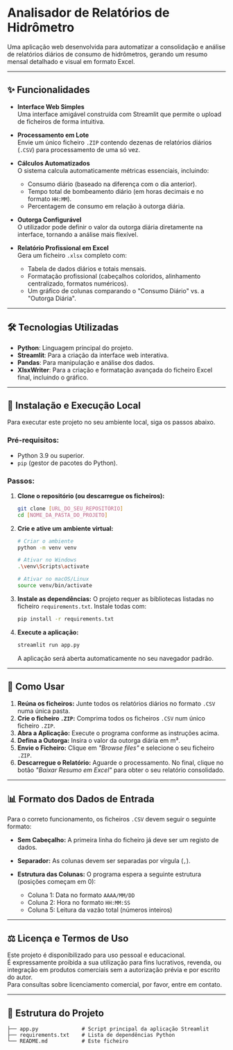 
# Analisador de Relatórios de Hidrômetro

Uma aplicação web desenvolvida para automatizar a consolidação e análise de relatórios diários de consumo de hidrômetros, gerando um resumo mensal detalhado e visual em formato Excel.

---

## ✨ Funcionalidades

- **Interface Web Simples**  
  Uma interface amigável construída com Streamlit que permite o upload de ficheiros de forma intuitiva.

- **Processamento em Lote**  
  Envie um único ficheiro `.ZIP` contendo dezenas de relatórios diários (`.CSV`) para processamento de uma só vez.

- **Cálculos Automatizados**  
  O sistema calcula automaticamente métricas essenciais, incluindo:
  - Consumo diário (baseado na diferença com o dia anterior).
  - Tempo total de bombeamento diário (em horas decimais e no formato `HH:MM`).
  - Percentagem de consumo em relação à outorga diária.

- **Outorga Configurável**  
  O utilizador pode definir o valor da outorga diária diretamente na interface, tornando a análise mais flexível.

- **Relatório Profissional em Excel**  
  Gera um ficheiro `.xlsx` completo com:
  - Tabela de dados diários e totais mensais.
  - Formatação profissional (cabeçalhos coloridos, alinhamento centralizado, formatos numéricos).
  - Um gráfico de colunas comparando o "Consumo Diário" vs. a "Outorga Diária".

---

## 🛠️ Tecnologias Utilizadas

- **Python**: Linguagem principal do projeto.  
- **Streamlit**: Para a criação da interface web interativa.  
- **Pandas**: Para manipulação e análise dos dados.  
- **XlsxWriter**: Para a criação e formatação avançada do ficheiro Excel final, incluindo o gráfico.

---

## 🚀 Instalação e Execução Local

Para executar este projeto no seu ambiente local, siga os passos abaixo.

### Pré-requisitos:
- Python 3.9 ou superior.
- `pip` (gestor de pacotes do Python).

### Passos:

1. **Clone o repositório (ou descarregue os ficheiros):**
   ```bash
   git clone [URL_DO_SEU_REPOSITÓRIO]
   cd [NOME_DA_PASTA_DO_PROJETO]
   ```

2. **Crie e ative um ambiente virtual:**
   ```bash
   # Criar o ambiente
   python -m venv venv

   # Ativar no Windows
   .\venv\Scripts\activate

   # Ativar no macOS/Linux
   source venv/bin/activate
   ```

3. **Instale as dependências:**
   O projeto requer as bibliotecas listadas no ficheiro `requirements.txt`. Instale todas com:
   ```bash
   pip install -r requirements.txt
   ```

4. **Execute a aplicação:**
   ```bash
   streamlit run app.py
   ```
   A aplicação será aberta automaticamente no seu navegador padrão.

---

## 📄 Como Usar

1. **Reúna os ficheiros:** Junte todos os relatórios diários no formato `.CSV` numa única pasta.  
2. **Crie o ficheiro `.ZIP`:** Comprima todos os ficheiros `.CSV` num único ficheiro `.ZIP`.  
3. **Abra a Aplicação:** Execute o programa conforme as instruções acima.  
4. **Defina a Outorga:** Insira o valor da outorga diária em m³.  
5. **Envie o Ficheiro:** Clique em *"Browse files"* e selecione o seu ficheiro `.ZIP`.  
6. **Descarregue o Relatório:** Aguarde o processamento. No final, clique no botão *"Baixar Resumo em Excel"* para obter o seu relatório consolidado.

---

## 📊 Formato dos Dados de Entrada

Para o correto funcionamento, os ficheiros `.CSV` devem seguir o seguinte formato:

- **Sem Cabeçalho:** A primeira linha do ficheiro já deve ser um registo de dados.
- **Separador:** As colunas devem ser separadas por vírgula (`,`).
- **Estrutura das Colunas:** O programa espera a seguinte estrutura (posições começam em 0):

  - Coluna 1: Data no formato `AAAA/MM/DD`  
  - Coluna 2: Hora no formato `HH:MM:SS`  
  - Coluna 5: Leitura da vazão total (números inteiros)

---

## ⚖️ Licença e Termos de Uso

Este projeto é disponibilizado para uso pessoal e educacional.  
É expressamente proibida a sua utilização para fins lucrativos, revenda, ou integração em produtos comerciais sem a autorização prévia e por escrito do autor.  
Para consultas sobre licenciamento comercial, por favor, entre em contato.

---

## 📂 Estrutura do Projeto

```
├── app.py              # Script principal da aplicação Streamlit
├── requirements.txt    # Lista de dependências Python
└── README.md           # Este ficheiro
```
